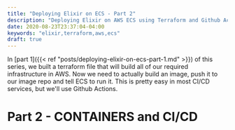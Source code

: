 ```yaml
---
title: "Deploying Elixir on ECS - Part 2"
description: "Deploying Elixir on AWS ECS using Terraform and Github Actions. This second part will get your service deployed and running using Github Actions."
date: 2020-08-23T23:37:04-04:00
keywords: "elixir,terraform,aws,ecs"
draft: true
---
```


In [part 1]({{< ref "posts/deploying-elixir-on-ecs-part-1.md" >}}) of this series, we built a terraform file that will build all of our required infrastructure in AWS. Now we need to actually build an image, push it to our image repo and tell ECS to run it. This is pretty easy in most CI/CD services, but we'll use Github Actions.

# Part 2 - CONTAINERS and CI/CD

